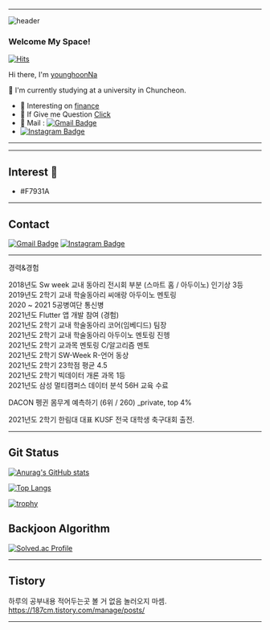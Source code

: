 
---

![header](https://capsule-render.vercel.app/api?type=slice&color=FFD159&text=🐤🐥🐣&fontAlign=70)

### Welcome My Space!

[![Hits](https://hits.seeyoufarm.com/api/count/incr/badge.svg?url=https%3A%2F%2Fgithub.com%2FyounghoonNa&count_bg=%231EE3E9&title_bg=%23000000&icon=github.svg&icon_color=%23FFFFFF&title=Hi%2C+There%21&edge_flat=false)](https://hits.seeyoufarm.com)

Hi there, I'm [younghoonNa](https://github.com/younghoonNa)
<!-- a Repulic of korea  -->
:school: I'm currently studying at a university in Chuncheon.


- 🌱 Interesting on [finance](https://github.com/younghoonNa/Bitcoin-Prediction-with-LSTM-Svm-Prophet-..ect-) 
- 💬 If Give me Question [Click](https://github.com/younghoonNa/younghoonNa/issues) 
- :e-mail: Mail : [![Gmail Badge](https://img.shields.io/badge/Gmail-d14836?style=flat-square&logo=Gmail&logoColor=white&link=mailto:nayounghoon0223@gmail.com)](mailto:nayounghoon0223@gmail.com)
-  [![Instagram Badge](https://img.shields.io/badge/-Instagram-dd2a7b?style=flat-square&logo=instagram&logoColor=white&link=https://www.instagram.com/187._.yh/)](https://www.instagram.com/187._.yh/) 

---



---

## Interest 👀
- #F7931A

---

## Contact

[![Gmail Badge](https://img.shields.io/badge/Gmail-d14836?style=flat-square&logo=Gmail&logoColor=white&link=mailto:nayounghoon0223@gmail.com)](mailto:nayounghoon0223@gmail.com) [![Instagram Badge](https://img.shields.io/badge/-Instagram-dd2a7b?style=flat-square&logo=instagram&logoColor=white&link=https://www.instagram.com/187._.yh/)](https://www.instagram.com/187._.yh/) 





---

경력&경험

2018년도 Sw week 교내 동아리 전시회 부분 (스마트 홈 / 아두이노) 인기상 3등 <br>
2019년도 2학기 교내 학술동아리 씨애랑 아두이노 멘토링 <br>
2020 ~ 2021 5공병여단 통신병<br>
2021년도 Flutter 앱 개발 참여 (경험) <br>
2021년도 2학기 교내 학술동아리 코어(임베디드) 팀장 <br>
2021년도 2학기 교내 학술동아리 아두이노 멘토링 진헹 <br>
2021년도 2학기 교과목 멘토링 C/알고리즘 멘토 <br>
2021년도 2학기 SW-Week R-언어 동상 <br>
2021년도 2학기 23학점 평균 4.5 <br>
2021년도 2학기 빅데이터 개론 과목 1등 <br>
2021년도 삼성 멀티캠퍼스 데이터 분석 56H 교육 수료 <br>

DACON 펭귄 몸무계 예측하기 (6위 / 260) _private, top 4% <br>

2021년도 2학기 한림대 대표 KUSF 전국 대학생 축구대회 출전. <br>

---

## Git Status

[![Anurag's GitHub stats](https://github-readme-stats.vercel.app/api?username=younghoonNa&show_icons=true&theme=react)](https://github.com/younghoonNa/github-readme-stats)

[![Top Langs](https://github-readme-stats.vercel.app/api/top-langs/?username=younghoonNa&layout=compact)](https://github.com/younghoonNa/github-readme-stats)

[![trophy](https://github-profile-trophy.vercel.app/?username=younghoonNa&theme=flat&column=7)](https://github.com/younghoonNa/github-profile-trophy)


## Backjoon Algorithm
[![Solved.ac Profile](http://mazassumnida.wtf/api/v2/generate_badge?boj=yh07282828)](https://solved.ac/yh07282828/)

<!---
younghoonNa/younghoonNa is a ✨ special ✨ repository because its `README.md` (this file) appears on your GitHub profile.
You can click the Preview link to take a look at your changes.
--->

---

## Tistory

하루의 공부내용 적어두는곳 볼 거 없음 놀러오지 마셈. <br>
https://187cm.tistory.com/manage/posts/

---

